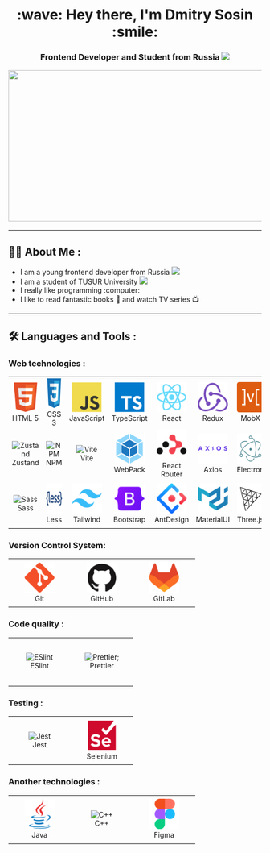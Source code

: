 <div align="center">
  <h1> :wave: Hey there, I'm Dmitry Sosin :smile: </h1>
  <h3>Frontend Developer and Student from Russia <img width="20px" src="https://github.com/Dima-Sosin/Dima-Sosin/assets/127529532/4b3ce706-4eb4-4fd2-b2e7-35d9db53d08a"></h3>
  <img src="https://media.giphy.com/media/dWesBcTLavkZuG35MI/giphy.gif" width="600" height="300"/>
</div>

---

## :man_technologist: About Me :
<ul>
  <li>I am a young frontend developer from Russia <img width="20px" src="https://github.com/Dima-Sosin/Dima-Sosin/assets/127529532/4b3ce706-4eb4-4fd2-b2e7-35d9db53d08a"></li>
  <li>I am a student of TUSUR University <img height="20px" src="https://design.tusur.ru/i/c/branding/17.png"></li>
  <li>I really like programming :computer:</li>
  <li>I like to read fantastic books 📖 and watch TV series 📺</li>
</ul>

---

## :hammer_and_wrench: Languages and Tools :
### Web technologies :
<table width="100%">
  <tr>
    <td align="center" width="110" height="90">
      <img src="https://github.com/devicons/devicon/blob/master/icons/html5/html5-original.svg" title="HTML" alt="HTML" width="60" height="60"/>
      <br>HTML 5
    </td>
    <td align="center" width="110" height="90">
      <img src="https://github.com/devicons/devicon/blob/master/icons/css3/css3-original.svg"  title="CSS" alt="CSS" width="60" height="60"/>
      <br>CSS 3
    </td>
    <td align="center" width="110" height="90">
      <img src="https://github.com/devicons/devicon/blob/master/icons/javascript/javascript-original.svg" alt="JavaScript" width="60" height="60"/>
      <br>JavaScript
    </td>
    <td align="center" width="110" height="90">
      <img src="https://github.com/devicons/devicon/blob/master/icons/typescript/typescript-original.svg" alt="TypeScript" width="60" height="60"/>
      <br>TypeScript
    </td>
    <td align="center" width="110" height="90">
      <img src="https://github.com/devicons/devicon/blob/master/icons/react/react-original.svg" alt="React" width="60" height="60"/>
      <br>React
    </td>
    <td align="center" width="110" height="90">
      <img src="https://github.com/devicons/devicon/blob/master/icons/redux/redux-original.svg" alt="Redux " width="60" height="60"/>
      <br>Redux
    </td>
    <td align="center" width="110" height="90">
      <img src="https://github.com/devicons/devicon/blob/master/icons/mobx/mobx-plain.svg" alt="MobX " width="60" height="60"/>
      <br>MobX
    </td>
  </tr>
  <tr>
    <td align="center" width="110" height="90">
      <img src="https://github.com/user-attachments/assets/396d290c-15b2-442e-a9d8-5ededcc5efd7" alt="Zustand" width="60" height="60"/>
      <br>Zustand
    </td>
    <td align="center" width="110" height="90">
      <img src="https://brandeps.com/icon-download/N/Npm-icon-vector-05.svg" alt="NPM" width="60" height="60"/>
      <br>NPM
    </td>
    <td align="center" width="110" height="90">
      <img src="https://vitejs.dev/logo.svg" alt="Vite"  width="60" height="60"/>
      <br>Vite
    </td>
    <td align="center" width="110" height="90">
      <img src="https://github.com/devicons/devicon/blob/master/icons/webpack/webpack-original.svg" alt="WebPack"  width="60" height="60"/>
      <br>WebPack
    </td>
    <td align="center" width="110" height="90">
      <img src="https://github.com/devicons/devicon/blob/master/icons/reactrouter/reactrouter-original.svg" alt="React Router"  width="60" height="60"/>
      <br>React Router
    </td>
    <td align="center" width="110" height="90">
      <img src="https://github.com/devicons/devicon/blob/master/icons/axios/axios-plain-wordmark.svg" alt="Axios"  width="60" height="60"/>
      <br>Axios
    </td>
    <td align="center" width="110" height="90">
      <img src="https://github.com/devicons/devicon/blob/master/icons/electron/electron-original.svg" alt="AntDesign" width="60" height="60" />
      <br>Electron
    </td>
  </tr>
  <tr>
    <td align="center" width="110" height="90">
      <img src="https://brandeps.com/icon-download/S/Sass-icon-vector-04.svg" alt="Sass" width="60" height="60" />
      <br>Sass
    </td>
    <td align="center" width="110" height="90">
      <img src="https://github.com/devicons/devicon/blob/master/icons/less/less-plain-wordmark.svg" alt="Less " width="60" height="60"/>
      <br>Less
    </td>
    <td align="center" width="110" height="90">
      <img src="https://github.com/devicons/devicon/blob/master/icons/tailwindcss/tailwindcss-original.svg" alt="Tailwind" width="60" height="60" />
      <br>Tailwind
    </td>
    <td align="center" width="110" height="90">
      <img src="https://github.com/devicons/devicon/blob/master/icons/bootstrap/bootstrap-original.svg" alt="Bootstrap" width="60" height="60" />
      <br>Bootstrap
    </td>
    <td align="center" width="110" height="90">
      <img src="https://github.com/devicons/devicon/blob/master/icons/antdesign/antdesign-original.svg" alt="AntDesign" width="60" height="60" />
      <br>AntDesign
    </td>
    <td align="center" width="110" height="90">
      <img src="https://github.com/devicons/devicon/blob/master/icons/materialui/materialui-original.svg" alt="AntDesign" width="60" height="60" />
      <br>MaterialUI
    </td>
    <td align="center" width="110" height="90">
      <img src="https://github.com/devicons/devicon/blob/master/icons/threejs/threejs-original.svg" alt="AntDesign" width="60" height="60" />
      <br>Three.js
    </td>
  </tr>
</table>

### Version Control System:
<table width="100%">
  <tr>
    <td align="center" width="110" height="90">
      <img src="https://github.com/devicons/devicon/blob/master/icons/git/git-original.svg" alt="Git" width="60" height="60"/>
      <br>Git
    </td>
    <td align="center" width="110" height="90">
      <img src="https://github.com/devicons/devicon/blob/master/icons/github/github-original.svg" alt="Git" width="60" height="60"/>
      <br>GitHub
    </td>
    <td align="center" width="110" height="90">
      <img src="https://github.com/devicons/devicon/blob/master/icons/gitlab/gitlab-original.svg" alt="Git" width="60" height="60"/>
      <br>GitLab
    </td>
  </tr>
</table>

### Code quality :
<table width="100%">
  <tr>
    <td align="center" width="110" height="90">
      <img src="https://brandeps.com/icon-download/E/Eslint-icon-vector-02.svg" width="60" height="60" alt="ESlint" />
      <br>ESlint
    </td>
    <td align="center" width="110" height="90">
      <img src="https://brandeps.com/icon-download/P/Prettier-icon-vector-02.svg" width="60" height="60" alt="Prettier" />;
      <br>Prettier
    </td>
  </tr>
</table>

### Testing :
<table width="100%">
  <tr>
    <td align="center" width="110" height="90">
      <img src="https://brandeps.com/icon-download/J/Jest-icon-vector-02.svg" alt="Jest" width="60" height="60" />
      <br>Jest
    </td>
    <td align="center" width="110" height="90">
      <img src="https://github.com/devicons/devicon/blob/master/icons/selenium/selenium-original.svg" alt="Selenium" width="60" height="60"/>
      <br>Selenium
    </td>
  </tr>
</table>

### Another technologies :
<table width="100%">
  <tr>
    <td align="center" width="110" height="90">
      <img src="https://github.com/devicons/devicon/blob/master/icons/java/java-original.svg" alt="Java" width="60" height="60"/>
      <br>Java
    </td>
    <td align="center" width="110" height="90">
      <img src="https://github.com/Dima-Sosin/Dima-Sosin/assets/127529532/faefb54d-a063-48fb-975f-58194f5a5c85" alt="C++" width="60" height="60"/>
      <br>C++
    </td>
    <td align="center" width="110" height="90">
      <img src="https://github.com/devicons/devicon/blob/master/icons/figma/figma-original.svg" alt="Figma" width="60" height="60" />
      <br>Figma
    </td>
  </tr>
</table>
